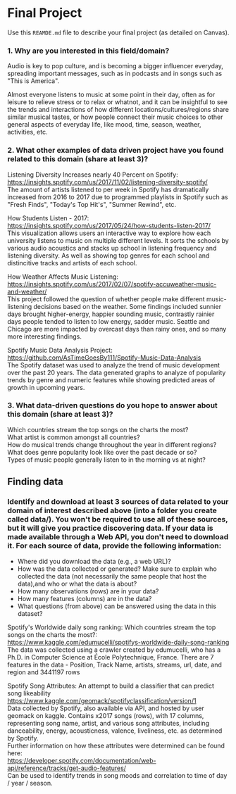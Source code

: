 # Final Project
Use this `REAMDE.md` file to describe your final project (as detailed on Canvas).

### 1. Why are you interested in this field/domain?
Audio is key to pop culture, and is becoming a bigger influencer everyday,
spreading important messages, such as in podcasts and in songs such as
"This is America". 

Almost everyone listens to music at some point in their day, often as for leisure to relieve stress or to relax or whatnot,
and it can be insightful to see the trends and interactions of how different locations/cultures/regions share 
similar musical tastes, or how people connect their music choices to
other general aspects of everyday life, like mood, time, season, weather, activities, etc.

### 2. What other examples of data driven project have you found related to this domain (share at least 3)?

Listening Diversity Increases nearly 40 Percent on Spotify:
https://insights.spotify.com/us/2017/11/02/listening-diversity-spotify/
<br/>
The amount of artists listened to per week in Spotify has dramatically increased
from 2016 to 2017 due to programmed playlists in Spotify such as
"Fresh Finds", "Today's Top Hit's", "Summer Rewind", etc.

How Students Listen - 2017:
https://insights.spotify.com/us/2017/05/24/how-students-listen-2017/
<br/>
This visualization allows users an interactive way to explore how each university listens to music on multiple different levels. It sorts the schools by various audio acoustics and stacks up school in listening frequency and listening diversity. As well as showing top genres for each school and distincitive tracks and artists of each school.

How Weather Affects Music Listening:
https://insights.spotify.com/us/2017/02/07/spotify-accuweather-music-and-weather/
<br/>
This project followed the question of whether people make different music-listening decisions based on the weather. Some findings included sunnier days brought higher-energy, happier sounding music, contrastly rainier days people tended to listen to low energy, sadder music. Seattle and Chicago are more impacted by overcast days than rainy ones, and so many more interesting findings.

Spotify Music Data Analysis Project:
https://github.com/AsTimeGoesBy111/Spotify-Music-Data-Analysis
<br/>
The Spotify dataset was used to analyze the trend of music development over the past 20 years. The data generated graphs to analyze of popularity trends by genre and numeric features while showing predicted areas of growth in upcoming years.

### 3. What data-driven questions do you hope to answer about this domain (share at least 3)?
Which countries stream the top songs on the charts the most? <br/>
What artist is common amongst all countries?<br/>
How do musical trends change throughout the year in different regions?<br/>
What does genre popularity look like over the past decade or so?<br/>
Types of music people generally listen to in the morning vs at night?

## Finding data

### Identify and download at least 3 sources of data related to your domain of interest described above (into a folder you create called data/). You won't be required to use all of these sources, but it will give you practice discovering data. If your data is made available through a Web API, you don't need to download it. For each source of data, provide the following information:

- Where did you download the data (e.g., a web URL)?
- How was the data collected or generated? Make sure to explain who collected the data (not necessarily the same people that host the data),and who or what the data is about?
- How many observations (rows) are in your data?
- How many features (columns) are in the data?
- What questions (from above) can be answered using the data in this dataset?

Spotify's Worldwide daily song ranking: Which countries stream the top songs on the charts the most?: <br/>
https://www.kaggle.com/edumucelli/spotifys-worldwide-daily-song-ranking <br/>
The data was collected using a crawler created by edumucelli, who has a Ph.D. in Computer Science at École Polytechnique, France.
There are 7 features in the data - Position, Track Name, artists, streams, url, date, and region and 3441197 rows <br/>

Spotify Song Attributes: An attempt to build a classifier that can predict song likeability  
https://www.kaggle.com/geomack/spotifyclassification/version/1 <br/>
Data collected by Spotify, also available via API, and hosted by user geomack on kaggle. Contains x2017 songs (rows), with 17 columns, representing song name, artist, and various song attributes, including danceability, energy, acousticness, valence, liveliness, etc. as determined by Spotify.  
Further information on how these attributes were determined can be found here:  
https://developer.spotify.com/documentation/web-api/reference/tracks/get-audio-features/  
Can be used to identify trends in song moods and correlation to time of day / year / season.

